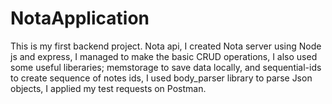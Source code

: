 # NotaApplication
This is my first backend project.
Nota api,
I created Nota server using Node js and express, I managed to make the basic CRUD operations, I also used some useful liberaries; memstorage to save data locally, and sequential-ids to create sequence of notes ids, I used body_parser library to parse Json objects, I applied my test requests on Postman. 
